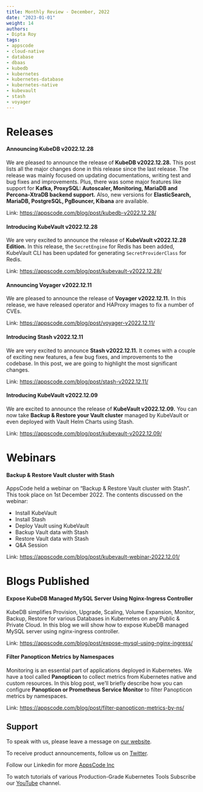 ```yaml
---
title: Monthly Review - December, 2022
date: "2023-01-01"
weight: 14
authors:
- Dipta Roy
tags:
- appscode
- cloud-native
- database
- dbaas
- kubedb
- kubernetes
- kubernetes-database
- kubernetes-native
- kubevault
- stash
- voyager
---
```


# Releases


#### Announcing KubeDB v2022.12.28

We are pleased to announce the release of **KubeDB v2022.12.28.** This post lists all the major changes done in this release since the last release. The release was mainly focused on updating documentations, writing test and bug fixes and improvements. Plus, there was some major features like support for **Kafka, ProxySQL: Autoscaler, Monitoring, MariaDB and Percona-XtraDB backend support.** Also, new versions for **ElasticSearch, MariaDB, PostgreSQL, PgBouncer, Kibana** are available.

Link: https://appscode.com/blog/post/kubedb-v2022.12.28/


#### Introducing KubeVault v2022.12.28

We are very excited to announce the release of **KubeVault v2022.12.28 Edition.** In this release, the `SecretEngine` for Redis has been added, KubeVault CLI has been updated for generating `SecretProviderClass` for Redis.

Link: https://appscode.com/blog/post/kubevault-v2022.12.28/



#### Announcing Voyager v2022.12.11

We are pleased to announce the release of **Voyager v2022.12.11.** In this release, we have released operator and HAProxy images to fix a number of CVEs.

Link: https://appscode.com/blog/post/voyager-v2022.12.11/



#### Introducing Stash v2022.12.11

We are very excited to announce **Stash v2022.12.11.** It comes with a couple of exciting new features, a few bug fixes, and improvements to the codebase. In this post, we are going to highlight the most significant changes.

Link: https://appscode.com/blog/post/stash-v2022.12.11/



#### Introducing KubeVault v2022.12.09

We are excited to announce the release of **KubeVault v2022.12.09.** You can now take **Backup & Restore your Vault cluster** managed by KubeVault or even deployed with Vault Helm Charts using Stash.

Link: https://appscode.com/blog/post/kubevault-v2022.12.09/




# Webinars


#### Backup & Restore Vault cluster with Stash

AppsCode held a webinar on “Backup & Restore Vault cluster with Stash”. This took place on 1st December 2022. The contents discussed on the webinar:

- Install KubeVault
- Install Stash
- Deploy Vault using KubeVault
- Backup Vault data with Stash
- Restore Vault data with Stash
- Q&A Session


Link: https://appscode.com/blog/post/kubevault-webinar-2022.12.01/




# Blogs Published


#### Expose KubeDB Managed MySQL Server Using Nginx-Ingress Controller

KubeDB simplifies Provision, Upgrade, Scaling, Volume Expansion, Monitor, Backup, Restore for various Databases in Kubernetes on any Public & Private Cloud. In this blog we will show how to expose KubeDB managed MySQL server using nginx-ingress controller.

Link: https://appscode.com/blog/post/expose-mysql-using-nginx-ingress/


#### Filter Panopticon Metrics by Namespaces

Monitoring is an essential part of applications deployed in Kubernetes. We have a tool called **Panopticon** to collect metrics from Kubernetes native and custom resources. In this blog post, we’ll briefly describe how you can configure **Panopticon or Prometheus Service Monitor** to filter Panopticon metrics by namespaces.

Link: https://appscode.com/blog/post/filter-panopticon-metrics-by-ns/






## Support

To speak with us, please leave a message on [our website](https://appscode.com/contact/).

To receive product announcements, follow us on [Twitter](https://twitter.com/KubeDB).

Follow our Linkedin for more [AppsCode Inc](https://www.linkedin.com/company/appscode/)

To watch tutorials of various Production-Grade Kubernetes Tools Subscribe our [YouTube](https://www.youtube.com/c/AppsCodeInc/) channel.
